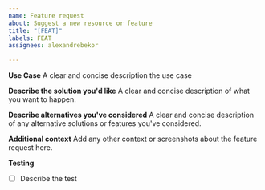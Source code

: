 ```yaml
---
name: Feature request
about: Suggest a new resource or feature
title: "[FEAT]"
labels: FEAT
assignees: alexandrebekor

---
```


**Use Case**
A clear and concise description the use case

**Describe the solution you'd like**
A clear and concise description of what you want to happen.

**Describe alternatives you've considered**
A clear and concise description of any alternative solutions or features you've considered.

**Additional context**
Add any other context or screenshots about the feature request here.

**Testing**
- [ ] Describe the test